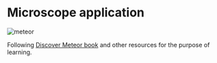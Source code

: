 # Microscope application
![meteor](https://d14xs1qewsqjcd.cloudfront.net/assets/logo-black.svg)

Following [Discover Meteor book](https://www.discovermeteor.com/) and other resources for the purpose of learning.
